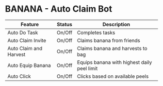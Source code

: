 # BANANA - Auto Claim Bot

| Feature                  | Status                 | Description                                           |
|--------------------------|------------------------|-------------------------------------------------------|
| Auto Do Task             | On/Off                 | Completes tasks                                       |
| Auto Claim Invite        | On/Off                 | Claims banana from friends                            |
| Auto Claim and Harvest   | On/Off                 | Claims banana and harvests to bag                      |
| Auto Equip Banana        | On/Off                 | Equips banana with highest daily peel limit           |
| Auto Click               | On/Off                 | Clicks based on available peels                       |
